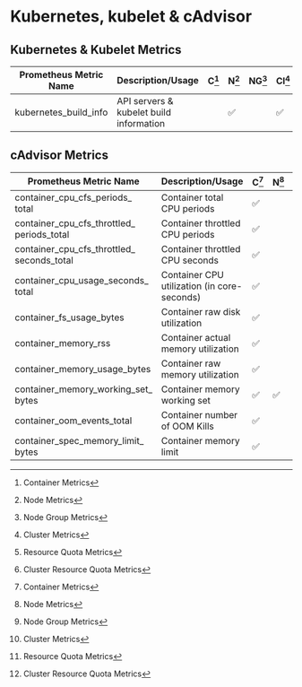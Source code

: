# Kubernetes, kubelet & cAdvisor

## Kubernetes & Kubelet Metrics

| Prometheus Metric Name                  | Description/Usage                           | C[^1] | N[^2]              | NG[^3] | Cl[^4]             | RQ[^5] | CRQ[^6] |
| --------------------------------------- | ------------------------------------------- | ------| ------------------ | ------ | ------------------ | ------ | ------- |
| kubernetes_build_info                   | API servers & kubelet build information     |       | :white_check_mark: |        | :white_check_mark: |        |         |

## cAdvisor Metrics

| Prometheus Metric Name                  | Description/Usage                           | C[^1]              | N[^2] | NG[^3] | Cl[^4] | RQ[^5] | CRQ[^6] |
| --------------------------------------- | ------------------------------------------- | ------------------ | ----- | ------ | ------ | ------ | ------- |
| container_cpu_cfs_periods_<br/>total    | Container total CPU periods                 | :white_check_mark: |       |        |        |        |         |
| container_cpu_cfs_throttled_<br/>periods_total  | Container throttled CPU periods             | :white_check_mark: |       |        |        |        |         |
| container_cpu_cfs_throttled_<br/>seconds_total  | Container throttled CPU seconds             | :white_check_mark: |       |        |        |        |         |
| container_cpu_usage_seconds_<br/>total  | Container CPU utilization (in core-seconds) | :white_check_mark: |       |        |        |        |         |
| container_fs_usage_bytes                | Container raw disk utilization              | :white_check_mark: |       |        |        |        |         |
| container_memory_rss                    | Container actual memory utilization         | :white_check_mark: |       |        |        |        |         |
| container_memory_usage_bytes            | Container raw memory utilization            | :white_check_mark: |       |        |        |        |         |
| container_memory_working_set_<br/>bytes | Container memory working set                | :white_check_mark: | :white_check_mark: |        |        |        |         |
| container_oom_events_total              | Container number of OOM Kills               | :white_check_mark: |       |        |        |        |         |
| container_spec_memory_limit_<br/>bytes  | Container memory limit                      | :white_check_mark: |       |        |        |        |         |

[^1]: Container Metrics
[^2]: Node Metrics
[^3]: Node Group Metrics
[^4]: Cluster Metrics
[^5]: Resource Quota Metrics
[^6]: Cluster Resource Quota Metrics
